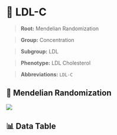 # 🧪 LDL-C

> **Root:** Mendelian Randomization

> **Group:** Concentration  

> **Subgroup:** LDL

> **Phenotype:** LDL Cholesterol  

> **Abbreviations:** `LDL-C`

## 🧬 Mendelian Randomization  

<img src="/MR/Figures/Inverse/LDL-C.png"/>


## 📊 Data Table


<CsvTableMRI src="/MR/Data/Inverse/LDL-C.csv"/>
